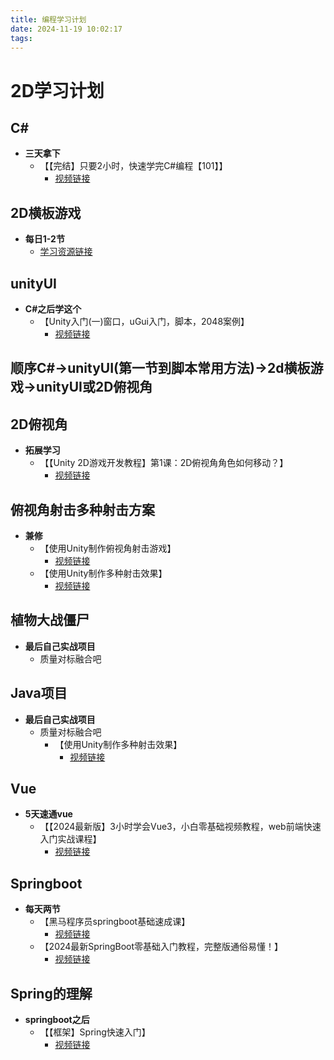 ```yaml
---
title: 编程学习计划
date: 2024-11-19 10:02:17
tags:
---
```

# 2D学习计划

## C#
- **三天拿下**
  - 【【完结】只要2小时，快速学完C#编程【101】】
    - [视频链接](https://www.bilibili.com/video/BV1sy4y1u7cw/?share_source=copy_web&vd_source=d21629dece361ba56e0bd58daa4b76a0)

## 2D横板游戏
- **每日1-2节**
  - [学习资源链接](https://space.bilibili.com/335835274/channel/collectiondetail?sid=206444&ctype=0)

## unityUI
- **C#之后学这个**
  - 【Unity入门(一)窗口，uGui入门，脚本，2048案例】
    - [视频链接](https://www.bilibili.com/video/BV1pE411C7gQ/?share_source=copy_web&vd_source=d21629dece361ba56e0bd58daa4b76a0)

## 顺序C#->unityUI(第一节到脚本常用方法)->2d横板游戏->unityUI或2D俯视角

## 2D俯视角
- **拓展学习**
  - 【【Unity 2D游戏开发教程】第1课：2D俯视角角色如何移动？】
    - [视频链接](https://www.bilibili.com/video/BV14j411j7Un/?share_source=copy_web&vd_source=d21629dece361ba56e0bd58daa4b76a0)

## 俯视角射击多种射击方案
- **兼修**
  - 【使用Unity制作俯视角射击游戏】
    - [视频链接](https://www.bilibili.com/video/BV1xb4y1D7PZ/?share_source=copy_web&vd_source=d21629dece361ba56e0bd58daa4b76a0)
  - 【使用Unity制作多种射击效果】
    - [视频链接](https://www.bilibili.com/video/BV1Mh411v7PU/?share_source=copy_web&vd_source=d21629dece361ba56e0bd58daa4b76a0)

## 植物大战僵尸
- **最后自己实战项目**
  - 质量对标融合吧

## Java项目
- **最后自己实战项目**
  - 质量对标融合吧
    - 【使用Unity制作多种射击效果】
      - [视频链接](https://www.bilibili.com/video/BV1Mh411v7PU/?share_source=copy_web&vd_source=d21629dece361ba56e0bd58daa4b76a0)

## Vue
- **5天速通vue**
  - 【【2024最新版】3小时学会Vue3，小白零基础视频教程，web前端快速入门实战课程】
    - [视频链接](https://www.bilibili.com/video/BV1nV411Q7RX/?share_source=copy_web&vd_source=d21629dece361ba56e0bd58daa4b76a0)

## Springboot
- **每天两节**
  - 【黑马程序员springboot基础速成课】
    - [视频链接](https://www.bilibili.com/video/BV1Hz4y127Q3/?share_source=copy_web&vd_source=d21629dece361ba56e0bd58daa4b76a0)
  - 【2024最新SpringBoot零基础入门教程，完整版通俗易懂！】
    - [视频链接](https://www.bilibili.com/video/BV1Qx4y1z71S/?share_source=copy_web&vd_source=d21629dece361ba56e0bd58daa4b76a0)

## Spring的理解
- **springboot之后**
  - 【【框架】Spring快速入门】
    - [视频链接](https://www.bilibili.com/video/BV1Mi4y147fN/?share_source=copy_web&vd_source=d21629dece361ba56e0bd58daa4b76a0)